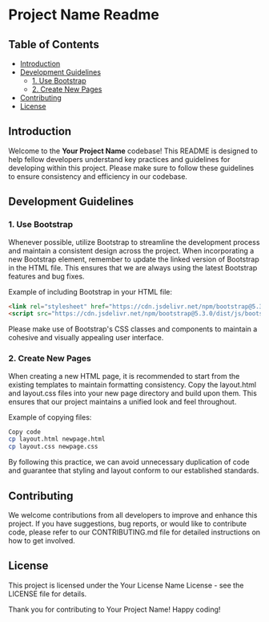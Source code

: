 # Project Name Readme

## Table of Contents

- [Introduction](#introduction)
- [Development Guidelines](#development-guidelines)
  - [1. Use Bootstrap](#1-use-bootstrap)
  - [2. Create New Pages](#2-create-new-pages)
- [Contributing](#contributing)
- [License](#license)

## Introduction

Welcome to the **Your Project Name** codebase! This README is designed to help fellow developers understand key practices and guidelines for developing within this project. Please make sure to follow these guidelines to ensure consistency and efficiency in our codebase.

## Development Guidelines

### 1. Use Bootstrap

Whenever possible, utilize Bootstrap to streamline the development process and maintain a consistent design across the project. When incorporating a new Bootstrap element, remember to update the linked version of Bootstrap in the HTML file. This ensures that we are always using the latest Bootstrap features and bug fixes.

Example of including Bootstrap in your HTML file:

```html
<link rel="stylesheet" href="https://cdn.jsdelivr.net/npm/bootstrap@5.3.0/dist/css/bootstrap.min.css">
<script src="https://cdn.jsdelivr.net/npm/bootstrap@5.3.0/dist/js/bootstrap.min.js"></script>
```

Please make use of Bootstrap's CSS classes and components to maintain a cohesive and visually appealing user interface.

### 2. Create New Pages

When creating a new HTML page, it is recommended to start from the existing templates to maintain formatting consistency. Copy the layout.html and layout.css files into your new page directory and build upon them. This ensures that our project maintains a unified look and feel throughout.

Example of copying files:

```sh
Copy code
cp layout.html newpage.html
cp layout.css newpage.css
```

By following this practice, we can avoid unnecessary duplication of code and guarantee that styling and layout conform to our established standards.

## Contributing

We welcome contributions from all developers to improve and enhance this project. If you have suggestions, bug reports, or would like to contribute code, please refer to our CONTRIBUTING.md file for detailed instructions on how to get involved.

## License

This project is licensed under the Your License Name License - see the LICENSE file for details.

Thank you for contributing to Your Project Name! Happy coding!